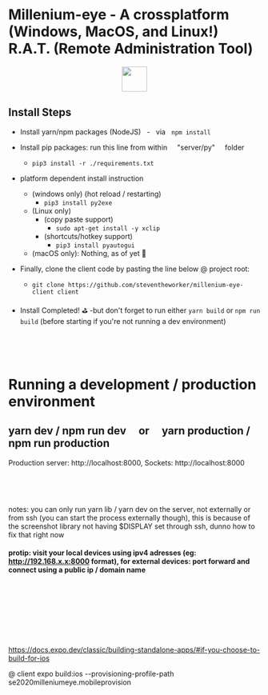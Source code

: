 # **Millenium-eye** - A crossplatform (Windows, MacOS, and Linux!) R.A.T. (Remote Administration Tool)

<p align="center">
    <img width="50px" src="https://images-wixmp-ed30a86b8c4ca887773594c2.wixmp.com/f/627fe721-846f-4f75-ac61-111ca00b27dd/daqixic-2f41f980-cd8d-4448-a99c-2c0d450b512a.png?token=eyJ0eXAiOiJKV1QiLCJhbGciOiJIUzI1NiJ9.eyJzdWIiOiJ1cm46YXBwOjdlMGQxODg5ODIyNjQzNzNhNWYwZDQxNWVhMGQyNmUwIiwiaXNzIjoidXJuOmFwcDo3ZTBkMTg4OTgyMjY0MzczYTVmMGQ0MTVlYTBkMjZlMCIsIm9iaiI6W1t7InBhdGgiOiJcL2ZcLzYyN2ZlNzIxLTg0NmYtNGY3NS1hYzYxLTExMWNhMDBiMjdkZFwvZGFxaXhpYy0yZjQxZjk4MC1jZDhkLTQ0NDgtYTk5Yy0yYzBkNDUwYjUxMmEucG5nIn1dXSwiYXVkIjpbInVybjpzZXJ2aWNlOmZpbGUuZG93bmxvYWQiXX0.ZSRBfN9RZDJBKjiZyv9lzuNjGmC091VNT0ay4RujU8k" />
</p>

## Install Steps

-   Install yarn/npm packages (NodeJS) &nbsp; - &nbsp; via &nbsp; `npm install`
-   Install pip packages: run this line from within &nbsp; &nbsp; "server/py" &nbsp; &nbsp; folder

    -   `pip3 install -r ./requirements.txt`

-   platform dependent install instruction

    -   (windows only) (hot reload / restarting)
        -   `pip3 install py2exe`
    -   (Linux only)
        -   (copy paste support)
            -   `sudo apt-get install -y xclip`
        -   (shortcuts/hotkey support)
            -   `pip3 install pyautogui`
    -   (macOS only): Nothing, as of yet 👄

-   Finally, clone the client code by pasting the line below @ project root:

    -   `git clone https://github.com/steventheworker/millenium-eye-client client`

-   Install Completed! ⛳️ -but don't forget to run either `yarn build` or `npm run build` (before starting if you're not running a dev environment)

&nbsp;

&nbsp;

# Running a development / production environment

## yarn dev / npm run dev &nbsp; &nbsp; or &nbsp; &nbsp; yarn production / npm run production

Production server: http://localhost:8000,
Sockets: http://localhost:8000

&nbsp;

&nbsp;

notes: you can only run yarn lib / yarn dev on the server, not externally or from ssh (you can start the process externally though), this is because of the screenshot library not having $DISPLAY set through ssh, dunno how to fix that right now

#### protip: visit your local devices using ipv4 adresses (eg: http://192.168.x.x:8000 format), for external devices: port forward and connect using a public ip / domain name

&nbsp;

&nbsp;

&nbsp;

&nbsp;

https://docs.expo.dev/classic/building-standalone-apps/#if-you-choose-to-build-for-ios

@ client
expo build:ios --provisioning-profile-path se2020milleniumeye.mobileprovision
